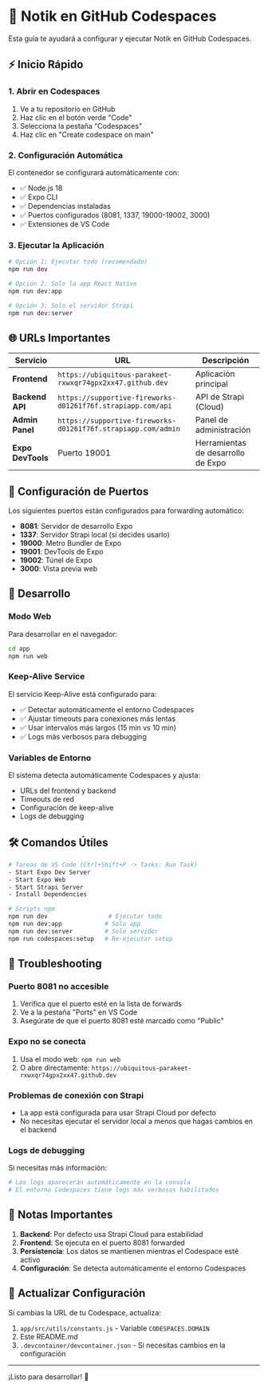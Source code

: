 # 🚀 Notik en GitHub Codespaces

Esta guía te ayudará a configurar y ejecutar Notik en GitHub Codespaces.

## ⚡ Inicio Rápido

### 1. Abrir en Codespaces
1. Ve a tu repositorio en GitHub
2. Haz clic en el botón verde "Code"
3. Selecciona la pestaña "Codespaces"
4. Haz clic en "Create codespace on main"

### 2. Configuración Automática
El contenedor se configurará automáticamente con:
- ✅ Node.js 18
- ✅ Expo CLI
- ✅ Dependencias instaladas
- ✅ Puertos configurados (8081, 1337, 19000-19002, 3000)
- ✅ Extensiones de VS Code

### 3. Ejecutar la Aplicación

```bash
# Opción 1: Ejecutar todo (recomendado)
npm run dev

# Opción 2: Solo la app React Native
npm run dev:app

# Opción 3: Solo el servidor Strapi
npm run dev:server
```

## 🌐 URLs Importantes

| Servicio | URL | Descripción |
|----------|-----|-------------|
| **Frontend** | `https://ubiquitous-parakeet-rxwxqr74gpx2xx47.github.dev` | Aplicación principal |
| **Backend API** | `https://supportive-fireworks-d01261f76f.strapiapp.com/api` | API de Strapi (Cloud) |
| **Admin Panel** | `https://supportive-fireworks-d01261f76f.strapiapp.com/admin` | Panel de administración |
| **Expo DevTools** | Puerto 19001 | Herramientas de desarrollo de Expo |

## 🔧 Configuración de Puertos

Los siguientes puertos están configurados para forwarding automático:

- **8081**: Servidor de desarrollo Expo
- **1337**: Servidor Strapi local (si decides usarlo)
- **19000**: Metro Bundler de Expo
- **19001**: DevTools de Expo
- **19002**: Túnel de Expo
- **3000**: Vista previa web

## 📱 Desarrollo

### Modo Web
Para desarrollar en el navegador:
```bash
cd app
npm run web
```

### Keep-Alive Service
El servicio Keep-Alive está configurado para:
- ✅ Detectar automáticamente el entorno Codespaces
- ✅ Ajustar timeouts para conexiones más lentas
- ✅ Usar intervalos más largos (15 min vs 10 min)
- ✅ Logs más verbosos para debugging

### Variables de Entorno
El sistema detecta automáticamente Codespaces y ajusta:
- URLs del frontend y backend
- Timeouts de red
- Configuración de keep-alive
- Logs de debugging

## 🛠️ Comandos Útiles

```bash
# Tareas de VS Code (Ctrl+Shift+P -> Tasks: Run Task)
- Start Expo Dev Server
- Start Expo Web
- Start Strapi Server
- Install Dependencies

# Scripts npm
npm run dev                 # Ejecutar todo
npm run dev:app            # Solo app
npm run dev:server         # Solo servidor
npm run codespaces:setup   # Re-ejecutar setup
```

## 🐛 Troubleshooting

### Puerto 8081 no accesible
1. Verifica que el puerto esté en la lista de forwards
2. Ve a la pestaña "Ports" en VS Code
3. Asegúrate de que el puerto 8081 esté marcado como "Public"

### Expo no se conecta
1. Usa el modo web: `npm run web`
2. O abre directamente: `https://ubiquitous-parakeet-rxwxqr74gpx2xx47.github.dev`

### Problemas de conexión con Strapi
- La app está configurada para usar Strapi Cloud por defecto
- No necesitas ejecutar el servidor local a menos que hagas cambios en el backend

### Logs de debugging
Si necesitas más información:
```bash
# Los logs aparecerán automáticamente en la consola
# El entorno Codespaces tiene logs más verbosos habilitados
```

## 📝 Notas Importantes

1. **Backend**: Por defecto usa Strapi Cloud para estabilidad
2. **Frontend**: Se ejecuta en el puerto 8081 forwarded
3. **Persistencia**: Los datos se mantienen mientras el Codespace esté activo
4. **Configuración**: Se detecta automáticamente el entorno Codespaces

## 🔄 Actualizar Configuración

Si cambias la URL de tu Codespace, actualiza:
1. `app/src/utils/constants.js` - Variable `CODESPACES.DOMAIN`
2. Este README.md
3. `.devcontainer/devcontainer.json` - Si necesitas cambios en la configuración

---

¡Listo para desarrollar! 🎉
